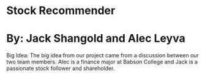 # Stock Recommender
# By: Jack Shangold and Alec Leyva

Big Idea:
The big idea from our project came from a discussion between our two team members. Alec is a finance major at Babson College and Jack is a passionate stock follower and shareholder. 

